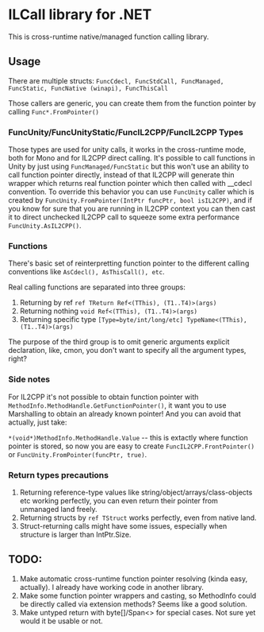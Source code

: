 # ILCall library for .NET

This is cross-runtime native/managed function calling library.

## Usage

There are multiple structs:
`FuncCdecl, FuncStdCall, FuncManaged, FuncStatic, FuncNative (winapi), FuncThisCall`

Those callers are generic, you can create them from the function pointer by calling `Func*.FromPointer()`

### FuncUnity/FuncUnityStatic/FuncIL2CPP/FuncIL2CPP Types

Those types are used for unity calls, it works in the cross-runtime mode, both for Mono and for IL2CPP direct calling. 
It's possible to call functions in Unity by just using `FuncManaged/FuncStatic` but this won't use an ability to call function pointer directly, instead of that IL2CPP will generate thin wrapper which returns real function pointer which then called with __cdecl convention.
To override this behavior you can use `FuncUnity` caller which is created by `FuncUnity.FromPointer(IntPtr funcPtr, bool isIL2CPP)`, and if you know for sure that you are running in IL2CPP context you can then cast it to direct unchecked IL2CPP call to squeeze some extra performance `FuncUnity.AsIL2CPP()`.

### Functions

There's basic set of reinterpretting function pointer to the different calling conventions like `AsCdecl(), AsThisCall(), etc`.

Real calling functions are separated into three groups:

1. Returning by ref `ref TReturn Ref<(TThis), (T1..T4)>(args)`
2. Returning nothing `void Ref<(TThis), (T1..T4)>(args)`
2. Returning specific type `[Type=byte/int/long/etc] TypeName<(TThis), (T1..T4)>(args)`

The purpose of the third group is to omit generic arguments explicit declaration, like, cmon, you don't want to specify all the argument types, right?

### Side notes
For IL2CPP it's not possible to obtain function pointer with `MethodInfo.MethodHandle.GetFunctionPointer()`, it want you to use Marshalling to obtain an already known pointer! And you can avoid that actually, just take: 

`*(void*)MethodInfo.MethodHandle.Value` -- this is extactly where function pointer is stored, so now you are easy to create `FuncIL2CPP.FrontPointer()` or `FuncUnity.FromPointer(funcPtr, true)`.

### Return types precautions
1. Returning reference-type values like string/object/arrays/class-objects etc working perfectly, you can even return their pointer from unmanaged land freely.
2. Returning structs by `ref TStruct` works perfectly, even from native land.
3. Struct-returning calls might have some issues, especially when structure is larger than IntPtr.Size.

## TODO:
1. Make automatic cross-runtime function pointer resolving (kinda easy, actually). I already have working code in another library.
2. Make some function pointer wrappers and casting, so MethodInfo could be directly called via extension methods? Seems like a good solution.
3. Make untyped return with byte[]/Span<> for special cases. Not sure yet would it be usable or not.

